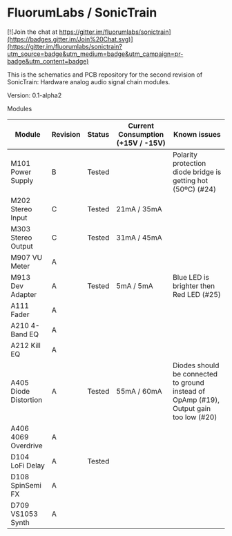 # FluorumLabs / SonicTrain

[![Join the chat at https://gitter.im/fluorumlabs/sonictrain](https://badges.gitter.im/Join%20Chat.svg)](https://gitter.im/fluorumlabs/sonictrain?utm_source=badge&utm_medium=badge&utm_campaign=pr-badge&utm_content=badge)

This is the schematics and PCB repository for the second revision of SonicTrain: Hardware analog audio signal chain modules.

Version: 0.1-alpha2

Modules

Module | Revision | Status | Current Consumption (+15V / -15V) | Known issues
------ | -------- | ----------- | ------------ | ------- |
M101 Power Supply | B | Tested | | Polarity protection diode bridge is getting hot (50ºC) (#24)
M202 Stereo Input | C | Tested | 21mA / 35mA |
M303 Stereo Output | C | Tested | 31mA / 45mA |
M907 VU Meter | A | | |
M913 Dev Adapter | A | Tested | 5mA / 5mA | Blue LED is brighter then Red LED (#25)
A111 Fader | A | | |
A210 4-Band EQ | A | | |
A212 Kill EQ | A | | |
A405 Diode Distortion | A | Tested | 55mA / 60mA | Diodes should be connected to ground instead of OpAmp (#19), Output gain too low (#20)
A406 4069 Overdrive | A | | |
D104 LoFi Delay | A | Tested | |
D108 SpinSemi FX | A | | |
D709 VS1053 Synth | A | | |
